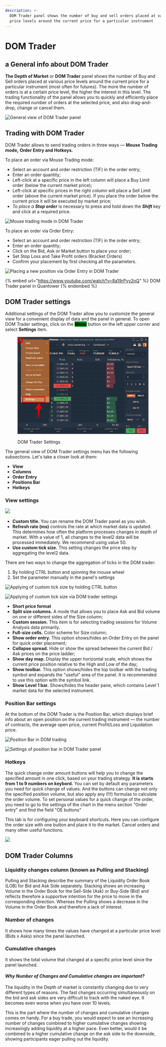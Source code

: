 ```yaml
---
description: >-
  DOM Trader panel shows the number of buy and sell orders placed at various
  price levels around the current price for a particular instrument
---
```


# DOM Trader

## a General info about DOM Trader

**The Depth of Market** or **DOM Trader** panel shows the number of Buy and Sell orders placed at various price levels around the current price for a particular instrument (most often for futures). The more the number of orders is at a certain price level, the higher the interest in this level. The trading functionality of the panel allows you to quickly and efficiently place the required number of orders at the selected price, and also drag-and-drop, change or cancel them.

![General view of DOM Trader panel](../../.gitbook/assets/dom.png)

## Trading with DOM Trader

DOM Trader allows to send trading orders in three ways  — **Mouse Trading mode,** **Order Entry and Hotkeys.**

To place an order via Mouse Trading mode:

* Select an account and order restriction (TIF) in the order entry;
* Enter an order quantity;
* Left-click at a specific price in the left column will place a Buy Limit order (below the current market price);
* Left-click at specific prices in the right column will place a Sell Limit order (above the current market price). If you place the order below the current price it will be executed by market price;
* _To place a **Stop order**_ is necessary to press and hold down the _**Shift**_ key and click at a required price.

![Mouse trading mode in DOM Trader](<../../.gitbook/assets/DOM trader trading.gif>)

To place an order via Order Entry:

* Select an account and order restriction (TIF) in the order entry;
* Enter an order quantity;
* Click on the Bid, Ask or Market button to place your order;
* Set Stop Loss and Take Profit orders (Bracket Orders)
* Confirm your placement by first checking all the parameters.

![Placing a new position via Order Entry in DOM Trader](<../../.gitbook/assets/DOM trader trading OE.gif>)

{% embed url="https://www.youtube.com/watch?v=8a19rPvy2nQ" %}
DOM Trader panel in Quantower
{% endembed %}

## DOM Trader settings

Additional settings of the DOM Trader allow you to customize the general view for a convenient display of data and the panel in general. To open DOM Trader settings, click on the <mark style="background-color:green;">**Menu**</mark> button on the left upper corner and select **Settings** item.

<figure><img src="../../.gitbook/assets/image (1).png" alt=""><figcaption><p>DOM Trader Settings</p></figcaption></figure>

The general view of DOM Trader settings menu has the following subsections. Let's take a closer look at them:

* **View**
* **Columns**
* **Order Entry**
* **Positions Bar**
* **Hotkeys**

### View settings

![](<../../.gitbook/assets/image (147).png>)

* **Custom title.** You can rename the DOM Trader panel as you wish.
* **Refresh rate (ms)** controls the rate at which market data is updated. This determines how often the platform processes changes in depth of market. With a value of 1, all changes to the level2 data will be processed immediately. We recommend using value 50.
* **Use custom tick size.** This setting changes the price step by aggregating the level2 data.&#x20;

There are two ways to change the aggregation of ticks in the DOM trader:

1. By holding CTRL button and spinning the mouse wheel
2. Set the parameter manually in the panel's settings

![Applying of custom tick size by holding CTRL button](<../../.gitbook/assets/DOM Trader aggregation of ticks.gif>)

![Applying of custom tick size via DOM trader settings](<../../.gitbook/assets/image (356).png>)

* **Short price format**
* **Split size columns.** A mode that allows you to place Ask and Bid volume on one or different sides of the Size column;
* **Custom session.** This item is for selecting trading sessions for Volume Analysis data primarily.
* **Full-size cells.** Color scheme for Size column;
* **Show order entry.** This option shows/hides an Order Entry on the panel for quick order placement;
* **Collapse spread.** Hide or show the spread between the current Bid / Ask prices on the price ladder;
* **Show day map.** Display the upper horizontal scale, which shows the current price position relative to the High and Low of the day;
* **Show toolbar.**  This option shows/hides the top toolbar with the trading symbol and expands the "useful" area of the panel. It is recommended to use this option with the symbol link.
* **Show Level 1 bar.** Shows/hides the header pane, which contains Level 1 market data for the selected instrument.

### Position Bar settings

At the bottom of the DOM Trader is the Position Bar, which displays brief info about an open position on the current trading instrument  — the number of contracts, the average open price, current Profit/Loss and Liquidation price.

![Position Bar in DOM trading](../../.gitbook/assets/dom-position-bar1.png)

![Settings of position bar in DOM Trader panel](<../../.gitbook/assets/image (145).png>)

### Hotkeys

The quick change order amount buttons will help you to change the specified amount in one click, based on your trading strategy. **It is  starts from 1 to 9 numbers on keybord.** You can set by default any parameters you need for quick change of values. And the buttons can change not only the specified position volume, but also apply any (!!!) formulas to calculate the order volume. To set personal values for a quick change of the order, you need to go to the settings of the chart in the menu section "Order entry" and find the field "OE buttons"&#x20;

This tab is for configuring your keyboard shortcuts. Here you can configure the order size with one button and place it to the market. Cancel orders and many other useful functions.

![](<../../.gitbook/assets/image (146).png>)

## DOM Trader Columns

### Liquidity changes column (known as Pulling and Stacking)

Pulling and Stacking describe the summary of the Liquidity Order Book (LOB) for Bid and Ask Side separately. Stacking shows an increasing Volume in the Order Book for the Sell-Side (Ask) or Buy-Side (Bid) and reflects therefore a supportive intention for the price to move in the corresponding direction. Whereas the Pulling shows a decrease in the Volume in the Order Book and therefore a lack of interest.

### **Number of changes**

It shows how many times the values have changed at a particular price level (Bids x Asks) since the panel launched.

### **Cumulative changes**

It shows the total volume that changed at a specific price level since the panel launched.

#### _Why Number of Changes and Cumulative changes are important?_

The liquidity in the Depth of market is constantly changing due to very different types of reasons. The fast changes occurring simultaneously on the bid and ask sides are very difficult to track with the naked eye. It becomes even worse when you have over 10 levels.

This is the part where the number of changes and cumulative changes comes on handy. For a buy trade, you would expect to see an increasing number of changes combined to higher cumulative changes showing increasingly adding liquidity at a higher pace. Even better, would it be combined to a higher cumulative change on the ask side to the downside, showing participants eager pulling out the liquidity.

